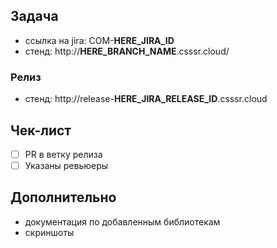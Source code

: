 ## Задача
- ссылка на jira: COM-__HERE_JIRA_ID__
- стенд: http://__HERE_BRANCH_NAME__.csssr.cloud/

### Релиз
* стенд: http://release-__HERE_JIRA_RELEASE_ID__.csssr.cloud

## Чек-лист
- [ ] PR в ветку релиза
- [ ] Указаны ревьюеры

## Дополнительно
* документация по добавленным библиотекам
* скриншоты
